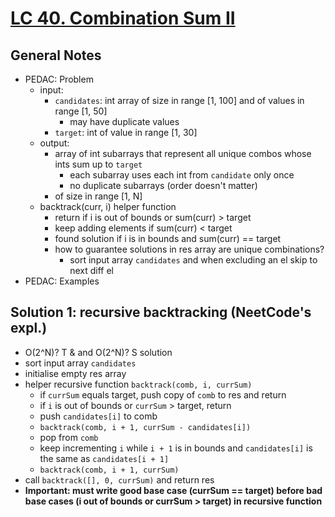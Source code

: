 # [LC 40. Combination Sum II](https://leetcode.com/problems/combination-sum-ii/)

## General Notes

- PEDAC: Problem
  - input: 
    - `candidates`: int array of size in range \[1, 100] and of values in range \[1, 50]
      - may have duplicate values
    - `target`: int of value in range \[1, 30]
  - output:
    - array of int subarrays that represent all unique combos whose ints sum up to `target`
      - each subarray uses each int from `candidate` only once
      - no duplicate subarrays (order doesn't matter)
    - of size in range \[1, N]
  - backtrack(curr, i) helper function
    - return if i is out of bounds or sum(curr) > target
    - keep adding elements if sum(curr) < target
    - found solution if i is in bounds and sum(curr) == target
    - how to guarantee solutions in res array are unique combinations?
      - sort input array `candidates` and when excluding an el skip to next diff el
- PEDAC: Examples

## Solution 1: recursive backtracking (NeetCode's expl.)

- O(2^N)? T & and O(2^N)? S solution
- sort input array `candidates`
- initialise empty res array
- helper recursive function `backtrack(comb, i, currSum)`
  - if `currSum` equals target, push copy of `comb` to res and return
  - if `i` is out of bounds or `currSum` > target, return
  - push `candidates[i]` to comb
  - `backtrack(comb, i + 1, currSum - candidates[i])`
  - pop from `comb`
  - keep incrementing `i` while `i + 1` is in bounds and `candidates[i]` is the same as `candidates[i + 1]`
  - `backtrack(comb, i + 1, currSum)`
- call `backtrack([], 0, currSum)` and return res
- **Important: must write good base case (currSum == target) before bad base cases (i out of bounds or currSum > target) in recursive function**
